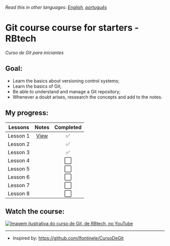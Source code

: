*Read this in other languages: [English](readme.md), [português](readme.pt.md)*

# Git course course for starters - RBtech

*Curso de Git para iniciantes*

## Goal:

* Learn the basics about versioning control systems;
* Learn the basics of Git;
* Be able to understand and manage a Git repository;
* Whenever a doubt arises, ressearch the concepts and add to the notes.

## My progress:

| Lessons  | Notes                       | Completed            |
|:--------:|:---------------------------:|:--------------------:|
| Lesson 1 | [View](lessons/lesson-1.md) | :white_check_mark:   |
| Lesson 2 |                             | :white_check_mark:   |
| Lesson 3 |                             | :white_check_mark:   |
| Lesson 4 |                             | :white_large_square: |
| Lesson 5 |                             | :white_large_square: |
| Lesson 6 |                             | :white_large_square: |
| Lesson 7 |                             | :white_large_square: |
| Lesson 8 |                             | :white_large_square: |

## Watch the course:

[![Imagem ilustrativa do curso de Git, de RBtech, no YouTube](https://img.youtube.com/vi/-GhA2JPImgU/mqdefault.jpg)](https://www.youtube.com/playlist?list=PLInBAd9OZCzzHBJjLFZzRl6DgUmOeG3H0)

---

* Inspired by: https://github.com/lfontinele/CursoDeGit
